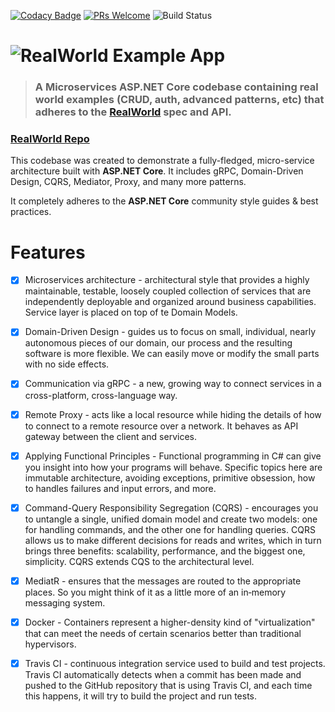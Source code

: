 [![Codacy Badge](https://api.codacy.com/project/badge/Grade/cdfa4f5a1e854002bd8399c38a9bcfb9)](https://app.codacy.com/manual/profjordanov/realworld-microservices?utm_source=github.com&utm_medium=referral&utm_content=profjordanov/realworld-microservices&utm_campaign=Badge_Grade_Dashboard)
[![PRs Welcome](https://img.shields.io/badge/PRs-welcome-brightgreen.svg)](http://makeapullrequest.com)
![Build Status](https://travis-ci.com/profjordanov/realworld-microservices.svg?branch=master)

# ![RealWorld Example App](https://raw.githubusercontent.com/profjordanov/realworld-microservices/master/docs/logo.png)

> ### A Microservices ASP.NET Core codebase containing real world examples (CRUD, auth, advanced patterns, etc) that adheres to the [RealWorld](https://github.com/gothinkster/realworld) spec and API.

### [RealWorld Repo](https://github.com/gothinkster/realworld)

This codebase was created to demonstrate a fully-fledged, micro-service architecture built with **ASP.NET Core**. It includes gRPC, Domain-Driven Design, CQRS, Mediator, Proxy, and many more patterns.

It completely adheres to the **ASP.NET Core** community style guides & best practices.

# Features

- [x] Microservices architecture - architectural style that provides a highly maintainable, testable, loosely coupled collection of services that are independently deployable and organized around business capabilities. Service layer is placed on top of te Domain Models.

- [x] Domain-Driven Design - guides us to focus on small, individual, nearly autonomous pieces of our domain, our process and the resulting software is more flexible. We can easily move or modify the small parts with no side effects.

- [x] Communication via gRPC - a new, growing way to connect services in a cross-platform, cross-language way.

- [x] Remote Proxy - acts like a local resource while hiding the details of how to connect to a remote resource over a network. It behaves as API gateway between the client and services.

- [x] Applying Functional Principles - Functional programming in C# can give you insight into how your programs will behave. Specific topics here are immutable architecture, avoiding exceptions, primitive obsession, how to handles failures and input errors, and more.

- [x] Command-Query Responsibility Segregation (CQRS) - encourages you to untangle a single, unified domain model and create two models: one for handling commands, and the other one for handling queries. CQRS allows us to make different decisions for reads and writes, which in turn brings three benefits: scalability, performance, and the biggest one, simplicity. CQRS extends CQS to the architectural level.

- [x] MediatR - ensures that the messages are routed to the appropriate places. So you might think of it as a little more of an in‑memory messaging system.

- [x] Docker - Containers represent a higher-density kind of "virtualization" that can meet the needs of certain scenarios better than traditional hypervisors.

- [x] Travis CI - continuous integration service used to build and test projects. Travis CI automatically detects when a commit has been made and pushed to the GitHub repository that is using Travis CI, and each time this happens, it will try to build the project and run tests.
